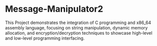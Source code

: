 # Message-Manipulator2
This Project demonstrates the integration of C programming and x86_64 assembly language, focusing on string manipulation, dynamic memory allocation, and encryption/decryption techniques to showcase high-level and low-level programming interfacing.
